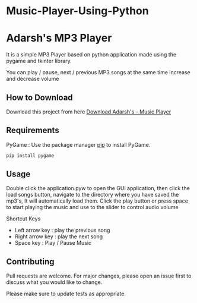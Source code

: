 # Music-Player-Using-Python
# Adarsh's MP3 Player

It is a simple MP3 Player based on python application made using the pygame and tkinter library. 




You can play / pause, next / previous MP3 songs at the same time increase and decrease volume

## How to Download

Download this project from here [Download Adarsh's - Music Player](https://downgit.github.io/#/home?url=https://github.com/ak47adarsh01/Music-Player-Using-Python)

## Requirements

PyGame : Use the package manager [pip](https://pip.pypa.io/en/stable/) to install PyGame.

```bash
pip install pygame
```

## Usage

Double click the application.pyw to open the GUI application, then click the load songs button, navigate to the directory where you have saved the mp3's, It will automatically load them. Click the play button or press space to start playing the music and use to the slider to control audio volume

Shortcut Keys

* Left arrow key : play the previous song
* Right arrow key : play the next song
* Space key : Play / Pause Music

## Contributing
Pull requests are welcome. For major changes, please open an issue first to discuss what you would like to change.

Please make sure to update tests as appropriate.
